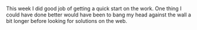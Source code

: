 This week I did good job of getting a quick start on the work. One thing I could have done better would have been to bang my head
against the wall a bit longer before looking for solutions on the web.
